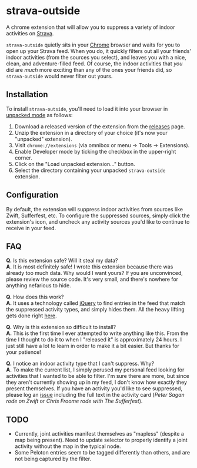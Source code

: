 # strava-outside
A chrome extension that will allow you to suppress a variety of indoor activities on [Strava](https://www.strava.com).

`strava-outside` quietly sits in your [Chrome](http://chrome.google.com) browser and waits for you to open up your Strava feed.
When you do, it quickly filters out all your friends' indoor activities (from the sources you select), and leaves you with a nice,
clean, and adventure-filled feed. Of course, the indoor activities that _you_ did are _much_ more exciting than any of the ones
your friends did, so `strava-outside` would never filter out yours.

## Installation
To install `strava-outside`, you'll need to load it into your browser in
[unpacked mode](https://developer.chrome.com/extensions/getstarted#unpacked) as follows:

1. Download a released version of the extension from the [releases](https://github.com/kevinstuffandthings/strava-outside/releases) page.
1. Unzip the extension in a directory of your choice (it's now your "unpacked" extension).
1. Visit `chrome://extensions` (via omnibox or menu -> Tools -> Extensions).
1. Enable Developer mode by ticking the checkbox in the upper-right corner.
1. Click on the "Load unpacked extension..." button.
1. Select the directory containing your unpacked `strava-outside` extension.

## Configuration
By default, the extension will suppress indoor activities from sources like Zwift, Sufferfest, etc.
To configure the suppressed sources, simply click the extension's icon, and uncheck any activity sources you'd like to continue
to receive in your feed.

## FAQ
**Q.** Is this extension safe? Will it steal my data?  
**A.** It is most definitely safe! I wrote this extension because there was already too much data. Why would I want yours?
If you are unconvinced, please review the source code. It's very small, and there's nowhere for anything nefarious to hide.

**Q.** How does this work?  
**A.** It uses a technology called [jQuery](http://jquery.com/) to find entries in the feed that match the suppressed activity types, and simply hides them. All the heavy lifting gets done right [here](src/monitor.js).

**Q.** Why is this extension so difficult to install?  
**A.** This is the first time I ever attempted to write anything like this. From the time I thought to do it to when I "released it" is approximately
24 hours. I just still have a lot to learn in order to make it a bit easier. But thanks for your patience!

**Q.** I notice an indoor activity type that I can't suppress. Why?  
**A.** To make the current list, I simply perused my personal feed looking for activities that I wanted to be able to filter. I'm sure there are more, but since they aren't currently showing up in my feed, I don't know how exactly they present themselves. If you have an activity you'd like to see suppressed, please log an [issue](https://github.com/kevinstuffandthings/strava-outside/issues) including the full text in the activity card (_Peter Sagan rode on Zwift_ or _Chris Froome rode with The Sufferfest_).

## TODO
- Currently, joint activities manifest themselves as "mapless" (despite a map being present). Need to update selector to properly identify a joint activity without the map in the typical node.
- Some Peloton entries seem to be tagged differently than others, and are not being captured by the filter.
